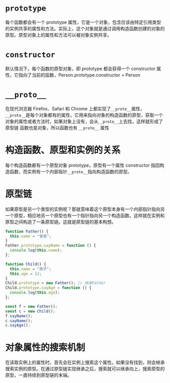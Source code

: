 # `prototype`

每个函数都会有一个 prototype 属性，它是一个对象，包含应该由特定引用类型的实例共享的属性和方法。实际上，这个对象就是通过调用构造函数创建的对象的原型。原型对象上的属性和方法可以被对象实例共享。

# `constructor`

默认情况下，每个函数的原型对象，即 prototype 都会获得一个 constructor 属性，它指向了当前的函数，Person.prototype.constructor = Person

# `__proto__`

在现代浏览器 Firefox、Safari 和 Chrome 上都实现了`__proto__`属性，`__proto__`是每个对象都有的属性，它用来指向对象的构造函数的原型，获取一个对象的属性或者方法时，如果对象上没有，会从`__proto__`上去找，这样就形成了原型链
函数也是对象，所以函数也有 `__proto__` 属性

# 构造函数、原型和实例的关系

每个构造函数都有一个原型对象 prototype，原型有一个属性 constructor 指回构造函数，而实例有一个内部指针`__proto__`指向构造函数的原型。

# 原型链

如果原型是另一个类型的实例呢？那就意味着这个原型本身有一个内部指针指向另一个原型，相应地另一个原型也有一个指针指向另一个构造函数。这样就在实例和原型之间构造了一条原型链。这就是原型链的基本构想。

```javascript
function Father() {
  this.name = "爸爸";
}
Father.prototype.sayName = function () {
  console.log(this.name);
};

function Child() {
  this.name = "孩子";
  this.age = 12;
}
Child.prototype = new Father(); // 继承Father
Child.prototype.sayAge = function () {
  console.log(this.age);
};

const f = new Father();
const c = new Child();
f.sayName();
c.sayName();
c.sayAge();
```

# 对象属性的搜索机制

在读取实例上的属性时，首先会在实例上搜索这个属性。如果没有找到，则会继承搜索实例的原型。在通过原型链实现继承之后，搜索就可以继承向上，搜索原型的原型，一直持续到原型链的末端。
